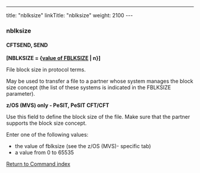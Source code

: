 ---
title: "nblksize"
linkTitle: "nblksize"
weight: 2100
--- <span id="nblksize"></span>

### nblksize

#### CFTSEND, SEND

**[NBLKSIZE = {<u>value of FBLKSIZE</u>
&#124; n}]**

File block size in protocol terms.

May be used to transfer a file to a partner whose system manages the
block size concept (the list of these systems is indicated in the FBLKSIZE
parameter).

****z/OS (MVS) only - PeSIT, PeSIT CFT/CFT****

Use this field to define the block size of the file. Make sure that
the partner supports the block size concept.

Enter one of the following values:

- the
    value of fblksize (see the z/OS (MVS)- specific
    tab)
- a value from 0 to 65535

[Return to Command index](../../)

